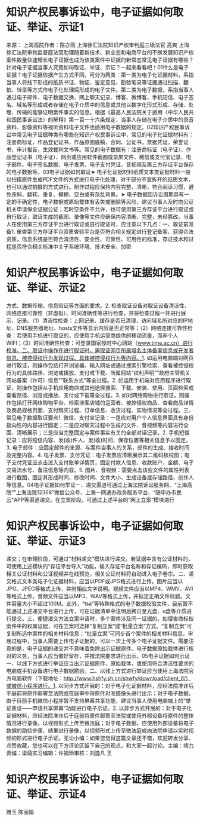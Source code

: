 # 知识产权民事诉讼中，电子证据如何取证、举证、示证1

来源： 上海高院作者：陈亦雨 上海徐汇法院知识产权审判庭三级法官 高爽 上海徐汇法院审判监督庭法官助理随着新技术、新业态和电商平台的不断发展知识产权案件数量快速增长电子证据也成为该类案件中证据的新常态常见电子证据有哪些？针对电子证据当事人究竟如何取证、举证、示证？一起来看看吧！01什么是电子证据？电子证据依据产生方式不同，可分为两类：第一类为电子化证据材料，系指当事人将线下形成的纸质书证、物证、鉴定意见、勘验笔录等证据通过扫描、翻拍、转录等方式作电子化处理后形成的电子文件。第二类为电子数据，系指当事人通过电子邮件、电子数据交换、网上聊天记录、博客、微博客、手机短信、电子签名、域名等形成或者存储在电子介质中的信息或其他以数字化形式形成、存储、处理、传输的能够证明案件事实的信息。根据《最高人民法院关于适用〈中华人民共和国民事诉讼法〉的解释》第一百一十六条规定，当事人存储在电子介质中的录音资料、影像资料等视听资料电子文件也适用电子数据的规定。02知识产权民事诉讼中常见电子证据种类有哪些在知识产权民事诉讼中，常见的电子化证据材料有：注册商标证，作品登记证书，作品原图底稿，合同、公证书，票据凭证，荣誉证书，审计报告，生效裁判文书等。常见的电子数据有：注册商标证（电子证）、作品登记证书（电子证）、网页或应用软件截图或录屏文件、微信或支付宝记录、电子邮件、电子签名数据、电子发票、电子支付凭证、音视频及第三方存证平台保存的电子数据等。03电子证据如何取证➤ 电子化证据材料纸质文本类证据材料一般以扫描原件生成PDF文件的方式进行电子化处理，对于部分不宜拆开的纸质文本，也可以通过拍摄的方式进行。制作过程应保持内容完整、清晰，符合阅读习惯，避免歪斜、翻转、重复、模糊、空白或有杂乱背景。➤ 电子数据因诉讼周期具有一定的不确定性，电子数据或原始载体有丢失或删除等风险，建议当事人及时向公证机关申请保全证据公证；若时空条件不允许，也可使用第三方存证平台进行取证或自行取证，取证生成的截图、录像等文件应确保内容清晰、完整，未经篡改。当事人在使用第三方存证平台进行取证或自行取证时，应注意以下几点：一、取证前准备1. 审查第三方存证平台资质查验平台是否符合相关规定进行登记备案、获得合法资质，信息系统是否符合清洁性、安全性、可靠性、可用性的标准，存证技术和过程是否符合相关标准中关于系统环境、技术安全、加密

# 知识产权民事诉讼中，电子证据如何取证、举证、示证2

方式、数据传输、信息验证等方面的要求。2. 检查取证设备对取证设备清洁性、网络连接可靠性（非虚拟）、时间准确性等进行检查，并将检查过程一并进行展示、记录。（1）清洁性检查：上网记录、缓存是否已清理，访问域名所对应的IP地址、DNS服务器地址、hosts文件等显示内容是否正常等；（2）网络连接可靠性检查：若使用手机进行取证的，应使用手机运营商提供的移动流量，而非个人WIFI；（3）时间准确性检查：可登录国家授时中心网站（www.time.ac.cn）进行校准。二、取证中操作在进行取证时，需取证网页所属域名主体备案信息或开发者信息、被控侵权行为发现过程、具体被控侵权行为等内容。1. 如运用电脑端对网页进行取证，则操作包括打开浏览器、输入网址或通过搜索引擎检索、查看被控侵权行为的具体路径、浏览或播放、支付或下载、所属网站“权利声明”“政府主管机关网站备案（许可）信息”“联系方式”等全过程。2. 如运用手机端对应用程序进行取证，则操作包括从手机应用商店或其他途径搜索、下载、安装、使用、页面检索或查看路径、浏览或播放、支付或下载等全过程。3. 如对网络购物进行取证，则操作包括打开网络购物平台、检索涉案店铺的运营者、被控侵权商品、查看商品详情及商品规格页面、支付购买过程、订单信息、收货过程、实物情况等全过程。三、常见电子数据取证要点1. 微信、支付宝记录：一是应对用户个人信息界面具有身份指向性的内容进行固定；二是应对聊天过程中生成的文件、音视频等内容进行全面、清晰展示；三是应当完整固定与案件事实有关的全部对话记录。2. 手机短信记录：应将短信内容、发(收)件人、发(收)时间、保存位置等相关信息予以固定。3. 电子邮件：应固定邮件的来源、与案件当事人的关系，邮件的生成、接收时间及完整内容。4. 电子发票、支付凭证：电子发票应清晰展示其二维码核校图；电子支付凭证应点击进入支付账单详情页，固定付款人信息、收款账户、金额、电子交易流水号、备注信息等内容。5. 图片、音视频：需要点击该些文件的属性列表进行截图，固定其形成时间、修改时间、文件大小、生成设备或存储路径、创作人等信息。04电子证据如何举证一、递交渠道可通过上海法院诉讼服务网、“上海高院”“上海法院12368”微信公众号、上海一网通办政务服务平台、“随申办市民云”APP等渠道递交。在立案阶段，可通过上述平台的“网上立案”模块进行

# 知识产权民事诉讼中，电子证据如何取证、举证、示证3

递交；在审理阶段，可通过“材料递交”模块进行递交。若证据中含有公证材料的，可使用上述模块的“存证平台导入”功能，输入存证平台名称和存证编码，即时获取相关公证材料和公证视频并在线预览，相关公证材料将自动进入电子卷宗。二、递交格式文本类电子化证据材料，应当以PDF或JPG格式进行上传。图片应当以JPG、JPEG等格式上传，并附相应文字说明。视频文件应当以MP4、WMV、AVI等格式上传，音频文件应当以MP3、WAV等格式上传，并拟定正确文件标题。文件容量大小不超过100M。此外，“tsa”等特殊格式的电子数据校验文件，目前暂不能通过上述递交平台进行上传，可在证据清单中注明后拷贝至光盘、u盘等介质进行提交。三、便捷递交方法立案申请时，多个案件涉及同一证据的，如侵害商标权案件中的权属证据，可在立案时选择“复制立案”或“批量立案”方式。“复制立案”可复制所选中案件的相关材料信息；“批量立案”可同步首个案件的相关材料信息。审理过程中，当事人需要上传电子证据的，可以一次上传多个电子证据文件。需要注意的是，电子证据的递交并不意味着免除出示证据原件、电子数据原始载体进行核对的义务，当事人应当做好留存，并按法院要求进行出示。05电子证据如何示证一、以线下方式进行举证应当出示证据原件、原始载体，或使用符合清洁性要求的电脑或手机设备进行电子数据勘验。二、以线上方式进行举证应当使用上海法院官方电脑软件（下载地址：http://www.hshfy.sh.cn/shwfy/download/client_0/）或微信小程序进行。1. 以同步方式开展的：对于电子化证据材料，应经法院准许后于庭前将原件邮寄至法院或在庭审中将原件对准摄像头进行出示；对于电子数据，由于目前手机微信小程序暂不支持屏幕共享功能，建议当事人使用电脑端上的“举证质证——申请共享屏幕”功能进行电子示证。2. 以异步方式开展的：对于电子化证据材料，应经法院准许后于庭前将原件邮寄至法院或使用外部设备将原件的整体情况进行录像，以视频形式上传至微法庭；对于电子数据，应使用外部设备将电子数据的勘验步骤、结果进行录像，以视频形式上传至微法庭或向法院申请以实时视频的形式进行电子示证。无讼小编：如果您觉得这篇文章还不错，欢迎转发分享、点赞收藏，您也可以在下方评论区留下自己的观点，和大家一起讨论。主编：靖力责编：梁萌实习编辑：许福玲审核：刘逸凡 王

# 知识产权民事诉讼中，电子证据如何取证、举证、示证4

雅玉 陈丽娟

